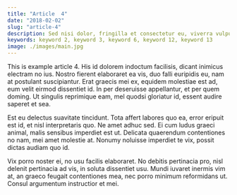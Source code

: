 ```yaml
---
title: "Article  4"
date: "2018-02-02"
slug: "article-4"
description: Sed nisi dolor, fringilla et consectetur eu, viverra vulputate felis. Ut est ex, ornare vitae dictum quis, egestas et est. Nam rhoncus purus eu justo feugiat, a venenatis enim ultricies. Mauris tristique elementum leo a viverra. Ut placerat, ex nec vestibulum iaculis, nibh ante sollicitudin elit, non aliquet nunc neque ac sapien. Aenean iaculis vulputate facilisis. Suspendisse elit purus, iaculis.
keywords: keyword 2, keyword 3, keyword 6, keyword 12, keyword 13
image: ./images/main.jpg
---
```


This is example article 4. His id dolorem indoctum facilisis, dicant inimicus
electram no ius. Nostro fierent elaboraret ea vis, duo falli euripidis eu, nam
at postulant suscipiantur. Erat graecis mei ex, equidem molestiae est ad, eum
velit eirmod dissentiet id. In per deseruisse appellantur, et per quem doming.
Ut singulis reprimique eam, mel quodsi gloriatur id, essent audire saperet et
sea.

Est eu delectus suavitate tincidunt. Tota affert labores quo ea, error eripuit
est id, et nisl interpretaris quo. Ne amet adhuc sed. Ei cum ludus graeci
animal, malis sensibus imperdiet est ut. Delicata quaerendum contentiones no
nam, mei amet molestie at. Nonumy noluisse imperdiet te vix, possit dictas
audiam quo id.

Vix porro noster ei, no usu facilis elaboraret. No debitis pertinacia pro, nisl
delenit pertinacia ad vis, in soluta dissentiet usu. Mundi iuvaret inermis vim
at, an graeco feugait contentiones mea, nec porro minimum reformidans ut. Consul
argumentum instructior et mei.
